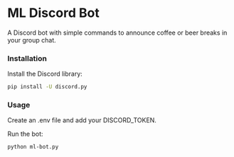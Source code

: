 # ML Discord Bot

A Discord bot with simple commands to announce coffee or beer breaks in your group chat.

### Installation

Install the Discord library:

```bash
pip install -U discord.py
```

### Usage

Create an .env file and add your DISCORD_TOKEN. 

Run the bot:

```bash
python ml-bot.py
```
